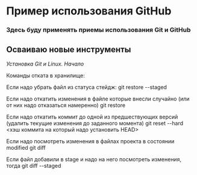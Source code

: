 # Пример использования GitHub

### Здесь буду применять приемы использования Git и GitHub

**Осваиваю новые инструменты**
---
_Установка Git и Linux. Начало_

Команды отката в хранилище:

Если надо убрать файл из статуса стейдж:
git restore --staged <filename>

Если надо откатить изменения в файле которые внесли случайно (или от них надо отказаться намеренно)
git restore <filename>

Если надо откатить коммит до одной из предшествующих версий (удалить текущие изменения до заданного момента)
git reset --hard <хэш коммита на который надо установить HEAD>

Если надо посмотреть изменения в файлах проекта в состоянии modified
git diff

Если файл добавили в stage и надо на него посмотреть изменения, тогда
git diff --staged

